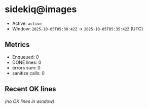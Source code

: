 # sidekiq@images

- Active: `active`
- Window: `2025-10-05T05:30:42Z` → `2025-10-05T05:35:42Z` (UTC)

## Metrics
- Enqueued: 0
- DONE lines: 0
- errors sum: 0
- sanitize calls: 0

## Recent OK lines
_(no OK lines in window)_

